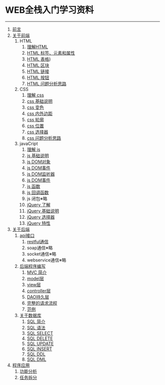# WEB全栈入门学习资料
---
1. [前言](./lib/前言.md)
1. [关于前端](./lib/关于前端.md)
    1. HTML
        1. [理解HTML](./lib/HTML/理解HTML.md)
        1. [HTML 标签、元素和属性](./lib/HTML/HTML标签、元素和属性.md)
        1. [HTML 表格](./lib/HTML/HTML表格.md))
        1. [HTML 区块]()
        1. [HTML 链接]()
        1. [HTML 按钮]()
        1. [HTML 问题分析思路]()
    1. CSS
        1. [理解 css]()
        1. [css 基础说明]()
        1. [css 变色]()
        1. [css 内外边距]()
        1. [css 轮廓]()
        1. [css 位置]()
        1. [css 选择器]()
        1. [css 问题分析思路]()
    1. javaCript
        1. [理解 js]()
        1. [js 基础说明]()
        1. [js DOM对象]()
        1. [js DOM事件]()
        1. [js DOM监听器]()
        1. [js DOM事件]()
        1. [js 函数]()
        1. [js 回调函数]()
        1. js 闭包※略
        1. [jQuery 了解]()
        1. [jQuery 基础说明]()
        1. [jQuery 选择器]()
        1. [jQuery 特性]()
1. [关于后端]()
    1. [api接口]()
        1. [restful通信]()
        1. soap通信※略
        1. socket通信※略
        1. webservice通信※略
    1. [后端程序编写]()
        1. [MVC 简介]()
        1. [model层]()
        1. [view层]()
        1. [controller层]()
        1. [DAO持久层]()
        1. [完整的请求流程]()
        1. [范例]()
    1. [关于数据库]()
        1. [SQL 简介]()
        1. [SQL 语法]()
        1. [SQL SELECT]()
        1. [SQL DELETE]()
        1. [SQL UPDATE]()
        1. [SQL INSERT]()
        1. [SQL DDL]()
        1. [SQL DML]()
1. [程序应用](./lib/project/关于程序.md)
    1. [功能分析]()  
    1. [任务拆分]()  
